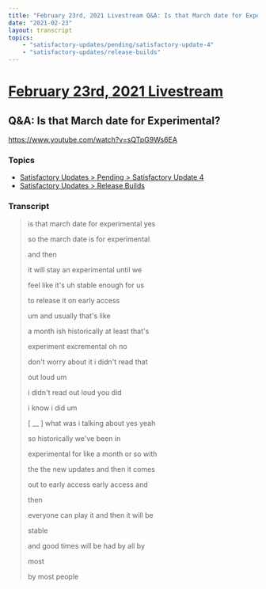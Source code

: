 ```yaml
---
title: "February 23rd, 2021 Livestream Q&A: Is that March date for Experimental?"
date: "2021-02-23"
layout: transcript
topics:
    - "satisfactory-updates/pending/satisfactory-update-4"
    - "satisfactory-updates/release-builds"
---
```

# [February 23rd, 2021 Livestream](../2021-02-23.md)
## Q&A: Is that March date for Experimental?
https://www.youtube.com/watch?v=sQTpG9Ws6EA

### Topics
* [Satisfactory Updates > Pending > Satisfactory Update 4](../topics/satisfactory-updates/pending/satisfactory-update-4.md)
* [Satisfactory Updates > Release Builds](../topics/satisfactory-updates/release-builds.md)

### Transcript

> is that march date for experimental yes
>
> so the march date is for experimental
>
> and then
>
> it will stay an experimental until we
>
> feel like it's uh stable enough for us
>
> to release it on early access
>
> um and usually that's like
>
> a month ish historically at least that's
>
> experiment excremental oh no
>
> don't worry about it i didn't read that
>
> out loud um
>
> i didn't read out loud you did
>
> i know i did um
>
> [ __ ] what was i talking about yes yeah
>
> so historically we've been in
>
> experimental for like a month or so with
>
> the the new updates and then it comes
>
> out to early access early access and
>
> then
>
> everyone can play it and then it will be
>
> stable
>
> and good times will be had by all by
>
> most
>
> by most people
